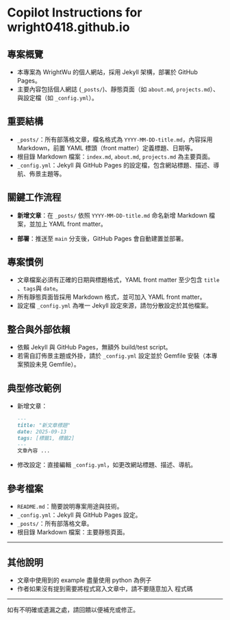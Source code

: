 # Copilot Instructions for wright0418.github.io

## 專案概覽
- 本專案為 WrightWu 的個人網站，採用 Jekyll 架構，部署於 GitHub Pages。
- 主要內容包括個人網誌 (`_posts/`)、靜態頁面（如 `about.md`, `projects.md`）、與設定檔（如 `_config.yml`）。

## 重要結構
- `_posts/`：所有部落格文章，檔名格式為 `YYYY-MM-DD-title.md`，內容採用 Markdown，前置 YAML 標頭（front matter）定義標題、日期等。
- 根目錄 Markdown 檔案：`index.md`, `about.md`, `projects.md` 為主要頁面。
- `_config.yml`：Jekyll 與 GitHub Pages 的設定檔，包含網站標題、描述、導航、佈景主題等。

## 關鍵工作流程
- **新增文章**：在 `_posts/` 依照 `YYYY-MM-DD-title.md` 命名新增 Markdown 檔案，並加上 YAML front matter。

- **部署**：推送至 `main` 分支後，GitHub Pages 會自動建置並部署。

## 專案慣例
- 文章檔案必須有正確的日期與標題格式，YAML front matter 至少包含 `title` 、`tags`與 `date`。
- 所有靜態頁面皆採用 Markdown 格式，並可加入 YAML front matter。
- 設定檔 `_config.yml` 為唯一 Jekyll 設定來源，請勿分散設定於其他檔案。

## 整合與外部依賴
- 依賴 Jekyll 與 GitHub Pages，無額外 build/test script。
- 若需自訂佈景主題或外掛，請於 `_config.yml` 設定並於 Gemfile 安裝（本專案預設未見 Gemfile）。

## 典型修改範例
- 新增文章：
  ```md
  ---
  title: "新文章標題"
  date: 2025-09-13
  tags: [標籤1, 標籤2]
  ---
  文章內容 ...
  ```
- 修改設定：直接編輯 `_config.yml`，如更改網站標題、描述、導航。

## 參考檔案
- `README.md`：簡要說明專案用途與技術。
- `_config.yml`：Jekyll 與 GitHub Pages 設定。
- `_posts/`：所有部落格文章。
- 根目錄 Markdown 檔案：主要靜態頁面。

---
## 其他說明
- 文章中使用到的 example 盡量使用 python 為例子
- 作者如果沒有提到需要將程式寫入文章中，請不要隨意加入 程式碼
---
如有不明確或遺漏之處，請回饋以便補充或修正。
